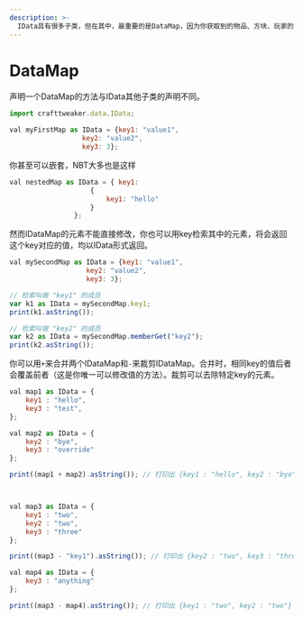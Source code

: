 ```yaml
---
description: >-
  IData具有很多子类，但在其中，最重要的是DataMap，因为你获取到的物品、方块、玩家的NBT都是IData中的DataMap。Map即为映射，与上文的映射数组有些类似，不同的是，值可以是不同的类（其实值都是IData），而key只能为字符串。
---
```


# DataMap



声明一个DataMap的方法与IData其他子类的声明不同。

```javascript
import crafttweaker.data.IData;

val myFirstMap as IData = {key1: "value1",
                  key2: "value2",
                  key3: 3};
```

你甚至可以嵌套，NBT大多也是这样

```javascript
val nestedMap as IData = { key1: 
                    {
                        key1: "hello"
                    }
                };
```

然而IDataMap的元素不能直接修改，你也可以用key检索其中的元素，将会返回这个key对应的值，均以IData形式返回。

```javascript
val mySecondMap as IData = {key1: "value1",
                   key2: "value2",
                   key3: 3};

// 检索叫做 "key1" 的成员
var k1 as IData = mySecondMap.key1;
print(k1.asString());

// 检索叫做 "key2" 的成员
var k2 as IData = mySecondMap.memberGet("key2");
print(k2.asString());
```

你可以用`+`来合并两个IDataMap和`-`来裁剪IDataMap。合并时，相同key的值后者会覆盖前者（这是你唯一可以修改值的方法）。裁剪可以去除特定key的元素。

```javascript
val map1 as IData = {
    key1 : "hello",
    key3 : "test",
};

val map2 as IData = {
    key2 : "bye",
    key3 : "override"
};

print((map1 + map2).asString()); // 打印出 {key1 : "hello", key2 : "bye", key3 : "override"}



val map3 as IData = {
    key1 : "two",
    key2 : "two",
    key3 : "three"
};

print((map3 - "key1").asString()); // 打印出 {key2 : "two", key3 : "three"}

val map4 as IData = {
    key3 : "anything"
};

print((map3 - map4).asString()); // 打印出 {key1 : "two", key2 : "two"}
```

